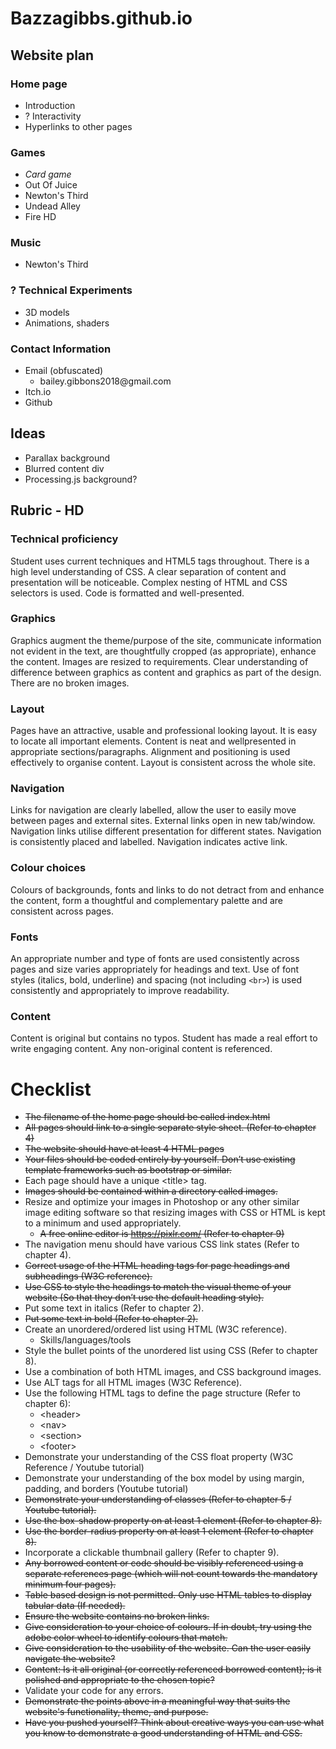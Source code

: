 # Bazzagibbs.github.io
## Website plan
### Home page
  - Introduction
  - ? Interactivity
  - Hyperlinks to other pages

### Games
  - _Card game_
  - Out Of Juice
  - Newton's Third
  - Undead Alley
  - Fire HD

### Music
  - Newton's Third

### ? Technical Experiments
  - 3D models
  - Animations, shaders
### Contact Information
  - Email (obfuscated)
    - &#98;&#97;&#105;&#108;&#101;&#121;&#46;&#103;&#105;&#98;&#98;&#111;&#110;&#115;&#50;&#48;&#49;&#56;&#64;&#103;&#109;&#97;&#105;&#108;&#46;&#99;&#111;&#109;
  - Itch.io
  - Github
## Ideas
  - Parallax background
  - Blurred content div
  - Processing.js background?

## __Rubric - HD__
### Technical proficiency
Student uses current techniques and HTML5 tags throughout. There is a high level understanding of CSS. A clear separation of content and presentation will be noticeable. Complex nesting of HTML and CSS selectors is used. Code is formatted and well-presented.

### Graphics
Graphics augment the theme/purpose of the site, communicate information not evident in the text, are thoughtfully cropped (as appropriate), enhance the content. Images are resized to requirements. Clear understanding of difference between graphics as content and graphics as part of the design. There are no broken images. 

### Layout
Pages have an attractive, usable and professional looking layout. It is easy to locate all important elements. Content is neat and wellpresented in appropriate sections/paragraphs. Alignment and positioning is used effectively to organise content.  Layout is consistent across the whole site.

### Navigation
Links for navigation are clearly labelled, allow the user to easily move between pages and external sites. External links open in new tab/window. Navigation  links utilise different presentation for different states. Navigation is consistently placed and labelled. Navigation indicates active link.

### Colour choices
Colours of backgrounds, fonts and links to do not detract from and enhance the content, form a thoughtful and complementary palette and are consistent across pages.

### Fonts
An appropriate number and type of fonts are used consistently across pages and size varies appropriately for headings and text. Use of font styles (italics, bold, underline) and spacing (not including `<br>`) is used consistently and appropriately to improve readability. 

### Content
Content is original but contains no typos. Student has made a real effort to write engaging content. Any non-original content is referenced.

# Checklist
  - ~~The filename of the home page should be called index.html~~
  - ~~All pages should link to a single separate style sheet. (Refer to chapter 4)~~
  - ~~The website should have at least 4 HTML pages~~
  - ~~Your files should be coded entirely by yourself. Don’t use existing template frameworks such as bootstrap or similar.~~
  - Each page should have a unique \<title> tag.
  - ~~Images should be contained within a directory called images.~~
  - Resize and optimize your images in Photoshop or any other similar image editing software so that resizing images with CSS or HTML is kept to a minimum and used appropriately.
    - ~~A free online editor is https://pixlr.com/ (Refer to chapter 9)~~
  - The navigation menu should have various CSS link states (Refer to chapter 4).
  - ~~Correct usage of the HTML heading tags for page headings and subheadings (W3C reference).~~
  - ~~Use CSS to style the headings to match the visual theme of your website (So that they don’t use the default heading style).~~
  - Put some text in italics (Refer to chapter 2).
  - ~~Put some text in bold (Refer to chapter 2).~~
  - Create an unordered/ordered list using HTML (W3C reference).
    - Skills/languages/tools
  - Style the bullet points of the unordered list using CSS (Refer to chapter 8).
  - Use a combination of both HTML images, and CSS background images.
  - Use ALT tags for all HTML images (W3C Reference).
  - Use the following HTML tags to define the page structure (Refer to chapter 6):
    - \<header>
    - \<nav>
    - \<section>
    - \<footer>
  - Demonstrate your understanding of the CSS float property (W3C Reference / Youtube tutorial)
  - Demonstrate your understanding of the box model by using margin, padding, and borders (Youtube tutorial)
  - ~~Demonstrate your understanding of classes (Refer to chapter 5 / Youtube tutorial).~~
  - ~~Use the box-shadow property on at least 1 element (Refer to chapter 8).~~
  - ~~Use the border-radius property on at least 1 element (Refer to chapter 8).~~
  - Incorporate a clickable thumbnail gallery (Refer to chapter 9).
  - ~~Any borrowed content or code should be visibly referenced using a separate references page (which will not count towards the mandatory minimum four pages).~~
  - ~~Table based design is not permitted. Only use HTML tables to display tabular data (If needed).~~
  - ~~Ensure the website contains no broken links.~~
  - ~~Give consideration to your choice of colours. If in doubt, try using the adobe color wheel to identify colours that match.~~
  - ~~Give consideration to the usability of the website. Can the user easily navigate the website?~~
  - ~~Content: Is it all original (or correctly referenced borrowed content); is it polished and appropriate to the chosen topic?~~
  - Validate your code for any errors.
  - ~~Demonstrate the points above in a meaningful way that suits the website's functionality, theme, and purpose.~~
  - ~~Have you pushed yourself? Think about creative ways you can use what you know to demonstrate a good understanding of HTML and CSS.~~